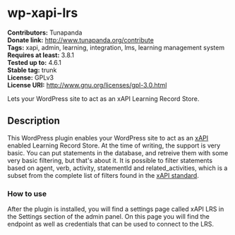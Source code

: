 # wp-xapi-lrs 
**Contributors:** Tunapanda  
**Donate link:** http://www.tunapanda.org/contribute  
**Tags:** xapi, admin, learning, integration, lms, learning management system  
**Requires at least:** 3.8.1  
**Tested up to:** 4.6.1  
**Stable tag:** trunk  
**License:** GPLv3  
**License URI:** http://www.gnu.org/licenses/gpl-3.0.html  

Lets your WordPress site to act as an xAPI Learning Record Store.


## Description 
This WordPress plugin enables your WordPress site to act as an [xAPI](https://en.wikipedia.org/wiki/Experience_API_(Tin_Can_API)) enabled Learning Record Store. At the time of writing, the support is very basic. You can put statements in the database, and retreive them with some very basic filtering, but that's about it. It is possible to filter statements based on agent, verb, activity, statementId and related_activities, which is a subset from the complete list of filters found in the [xAPI standard](https://github.com/adlnet/xAPI-Spec/blob/master/xAPI-Communication.md#213-get-statements).


### How to use 

After the plugin is installed, you will find a settings page called xAPI LRS in the Settings section of the admin panel. On this page you will find the endpoint as well as credentials that can be used to connect to the LRS.